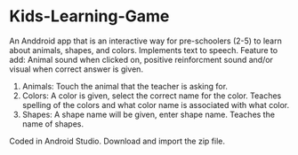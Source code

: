 # Kids-Learning-Game
An Anddroid app that is an interactive way for pre-schoolers (2-5) to learn about animals, shapes, and colors. Implements text to speech. Feature to add: Animal sound when clicked on, positive reinforcment sound and/or visual when correct answer is given.


1. Animals: Touch the animal that the teacher is asking for. 
2. Colors: A color is given, select the correct name for the color. Teaches spelling of the colors and what color name is associated with what color.
3. Shapes: A shape name will be given, enter shape name. Teaches the name of shapes.

Coded in Android Studio. Download and import the zip file.
